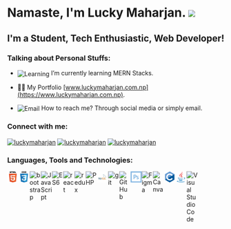 # Namaste, I'm Lucky Maharjan. <img src="https://media.giphy.com/media/uUlz4hzm20jFUMxnBi/giphy.gif" width="35px">

## I'm a Student, Tech Enthusiastic, Web Developer!

<h3 align="left">Talking about Personal Stuffs:</h3>

- <img align="center" alt="Learning" width="26px" src="https://img.icons8.com/cute-clipart/64/000000/learning.png" /> I’m currently learning MERN Stacks. 

- 👨‍💻 My Portfolio [www.luckymaharjan.com.np](https://www.luckymaharjan.com.np).

- <img align="center" alt="Email" width="26px" src="https://img.icons8.com/clouds/100/000000/email.png" /> How to reach me? Through social media or simply email.


<h3 align="left">Connect with me:</h3>
<p align="left">
<a href="https://www.facebook.com/lucky.buluce2000/" target="_blank"><img align="center" src="https://raw.githubusercontent.com/rahuldkjain/github-profile-readme-generator/master/src/images/icons/Social/facebook.svg" alt="luckymaharjan" height="20" width="30" /></a>
<a href="https://www.instagram.com/lucky_mhj/" target="_blank"><img align="center" src="https://raw.githubusercontent.com/rahuldkjain/github-profile-readme-generator/master/src/images/icons/Social/instagram.svg" alt="luckymaharjan" height="20" width="30" /></a>
<a href="https://www.linkedin.com/in/lucky-maharjan-6bbaa51ba/" target="_blank"><img align="center" src="https://raw.githubusercontent.com/rahuldkjain/github-profile-readme-generator/master/src/images/icons/Social/linked-in-alt.svg" alt="luckymaharjan" height="20" width="30" /></a>


<br>
<h3 align="left"> Languages, Tools and Technologies:</h3>
<p align="left">


<img align="left" alt="html" width="26px" src="https://raw.githubusercontent.com/devicons/devicon/master/icons/html5/html5-original-wordmark.svg" title="HTML" />
<img align="left" alt="css" width="26px" src="https://raw.githubusercontent.com/devicons/devicon/master/icons/css3/css3-original-wordmark.svg" title="CSS" />
<img align="left" alt="bootstrap" width="26px" src="https://cdn.worldvectorlogo.com/logos/bootstrap-4.svg" title="Bootstrap" />

<img align="left" alt="JavaScript" width="26px" src="https://cdn.worldvectorlogo.com/logos/logo-javascript.svg" title="JavaScript" />
<img align="left" alt="ES6" width="26px" src="https://cdn.worldvectorlogo.com/logos/es6.svg" title="ES6" />
<img align="left" alt="react" width="26px" src="https://cdn.worldvectorlogo.com/logos/react-2.svg" title="React JS" />
<img align="left" alt="redux" width="26px" src="https://cdn.worldvectorlogo.com/logos/redux.svg" title="Redux" />
<img align="left" alt="PHP" width="26px" src="https://cdn.worldvectorlogo.com/logos/php-1.svg" title="PHP" />
<img align="left" alt="mysql" width="26px" src="https://raw.githubusercontent.com/github/explore/80688e429a7d4ef2fca1e82350fe8e3517d3494d/topics/mysql/mysql.png" title="MySQL" />
<img align="left" alt="git" width="26px" src="https://cdn.worldvectorlogo.com/logos/git-icon.svg" title="GIT" />
<img align="left" alt="GitHub" width="26px" src="https://cdn.worldvectorlogo.com/logos/github-icon-1.svg" title="GitHub" />

<img align="left" alt="Photoshop" width="26px" src="https://raw.githubusercontent.com/devicons/devicon/master/icons/photoshop/photoshop-line.svg" title="Photoshop" />
<img align="left" alt="Figma" width="26px" src="https://www.vectorlogo.zone/logos/figma/figma-icon.svg" title="Figma" />
<img align="left" alt="Canva" width="26px" src="https://www.vectorlogo.zone/logos/canva/canva-icon.svg" title="Canva" />
<img align="left" alt="C" width="26px" src="https://raw.githubusercontent.com/devicons/devicon/master/icons/c/c-original.svg" title="C" />
<img align="left" alt="Java" width="26px" src="https://raw.githubusercontent.com/devicons/devicon/master/icons/java/java-original.svg" title="Java" />



<img align="left" alt="Visual Studio Code" width="26px" src="https://cdn.worldvectorlogo.com/logos/visual-studio-code-1.svg" title="Visual Studio Code" />



<!-- 
<img align="left" alt="TypeScript" width="26px" src="https://cdn.worldvectorlogo.com/logos/typescript.svg" title="TypeScript" /> -->



<!-- ## <br />


### Github Statistics:

![My Github Stats](https://github-readme-stats.vercel.app/api?username=Lucky-Maharjan&show_icons=true&theme=tokyonight)


### Mostly Used Languages:

[![Top Languages Used](https://github-readme-stats.vercel.app/api/top-langs/?username=Lucky-maharjan&layout=compact&theme=tokyonight)](https://github.com/Lucky-Maharjan) -->












<!---
- 👋 Hi, I’m @Lucky-Maharjan
- 👀 I’m interested in MERN Stack
<!-- - 🌱 I’m currently learning Nodejs -->
  <!---
- 💞️ I’m looking to collaborate on ...
- 📫 How to reach me ...
--->

<!---
Lucky-Maharjan/Lucky-Maharjan is a ✨ special ✨ repository because its `README.md` (this file) appears on your GitHub profile.
You can click the Preview link to take a look at your changes.
--->
